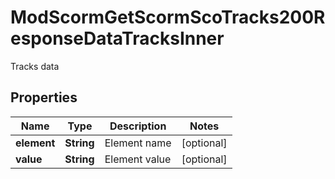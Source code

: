 

# ModScormGetScormScoTracks200ResponseDataTracksInner

Tracks data

## Properties

| Name | Type | Description | Notes |
|------------ | ------------- | ------------- | -------------|
|**element** | **String** | Element name |  [optional] |
|**value** | **String** | Element value |  [optional] |



